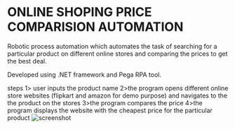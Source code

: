 # ONLINE SHOPING PRICE COMPARISION AUTOMATION

Robotic process automation which automates the task of searching for a particular product on different online stores and comparing the prices to get the best deal.

Developed using .NET framework  and Pega RPA tool.

steps
1> user inputs the product name
2>the program opens different online store websites (flipkart and amazon for demo purpose) and navigates to the the product on the stores
3>the program compares the price
4>the program displays the website with the cheapest price for the particular  product
![screenshot](https://user-images.githubusercontent.com/69889290/133404509-786486c2-83bf-4084-81da-2f9ee5a3cdb8.jpeg)


